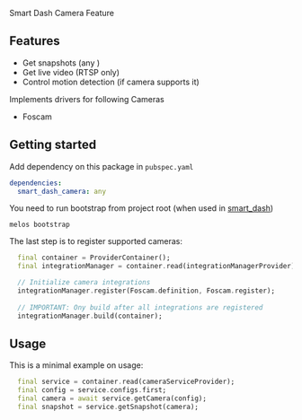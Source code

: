 Smart Dash Camera Feature

## Features

* Get snapshots (any )
* Get live video (RTSP only)
* Control motion detection (if camera supports it)

Implements drivers for following Cameras
* Foscam

## Getting started

Add dependency on this package in `pubspec.yaml` 

```yaml
dependencies:
  smart_dash_camera: any
```

You need to run bootstrap from project root (when used in [smart_dash](https://github.com/kengu/no.kengu.smart_dash))

```
melos bootstrap
```

The last step is to register supported cameras:

```dart
  final container = ProviderContainer();
  final integrationManager = container.read(integrationManagerProvider);

  // Initialize camera integrations
  integrationManager.register(Foscam.definition, Foscam.register);
    
  // IMPORTANT: Ony build after all integrations are registered 
  integrationManager.build(container);
```

## Usage

This is a minimal example on usage:

```dart
  final service = container.read(cameraServiceProvider);
  final config = service.configs.first;
  final camera = await service.getCamera(config);
  final snapshot = service.getSnapshot(camera);
```



